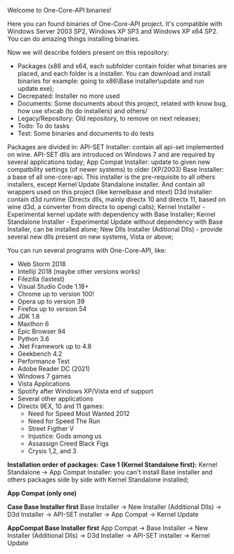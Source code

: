 Welcome to One-Core-API binaries!

Here you can found binaries of One-Core-API project. It's compatible with Windows Server 2003 SP2, Windows XP SP3 and Windows XP
x64 SP2. You can do amazing things installing binaries.

Now we will describe folders present on this repository:
- Packages (x86 and x64, each subfolder contain folder what binaries are placed, and each folder is a installer. 
You can download and install binaries for example: going to x86\Base installer\update and run update.exe);
- Decrepated: Installer no more used
- Documents: Some documents about this project, related with know bug, how use sfxcab (to do installers) and others/
- Legacy/Repository: Old repository, to remove on next releases;
- Todo:  To do tasks
- Test: Some binaries and documents to do tests

Packages are divided in:
API-SET Installer: contain all api-set implemented on wine. API-SET dlls are introduced on Windows 7 and are required by several 
applications today;
App Compat Installer: update to given new compatbility settings (of newer systems) to older (XP/2003)
Base Installer: a base of all one-core-api. This installer is the pre-requisite to all others installers, except Kernel Update 
Standalone installer. And contain all wrappers used on this project (like kernelbase and ntext)
D3d Installer: contain d3d runtime (Directx dlls, mainly directx 10 and directx 11, based on wine d3d, a converter from directx 
to opengl calls);
Kernel Installer - Experimental kernel update with dependency with Base Installer;
Kernel Standalone Installer - Experimental Update without dependency with Base Installer, can be installed alone;
New Dlls Installer (Aditional Dlls) - provide several new dlls present on new systems, Vista or above;

You can run several programs with One-Core-API, like:
- Web Storm 2018
- Intelliji 2018 (maybe other versions works)
- Filezilla (lastest)
- Visual Studio Code 1.18+
- Chrome up to version 100!
- Opera up to version 39
- Firefox up to version 54
- JDK 1.8
- Maxthon 6
- Epic Browser 94
- Python 3.6
- .Net Framework up to 4.8
- Geekbench 4.2
- Performance Test
- Adobe Reader DC (2021)
- Windows 7 games
- Vista Applications
- Spotify after Windows XP/Vista end of support
- Several other applications
- Directx 9EX, 10 and 11 games: 
  - Need for Speed Most Wanted 2012
  - Need for Speed The Run
  - Street Figther V
  - Injustice: Gods among us
  - Assassign Creed Black Flgs
  - Crysis 1,2, and 3

**Installation order of packages:**
**Case 1 (Kernel Standalone first):**
Kernel Standalone -> App Compat Installer: you can't install Base installer and others packages side by side with Kernel Standalone installed;

**App Compat (only one)**

**Case Base Installer first**
Base Installer -> New Installer (Additional Dlls) -> D3d Installer -> API-SET installer -> App Compat -> Kernel Update

**AppCompat Base Installer first**
App Compat -> Base Installer -> New Installer (Additional Dlls) -> D3d Installer -> API-SET installer -> Kernel Update
